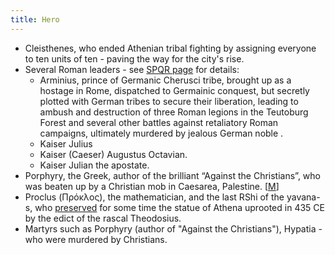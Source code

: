 ```yaml
---
title: Hero
---
```


- Cleisthenes, who ended Athenian tribal fighting by assigning everyone to ten units of ten - paving the way for the city's rise.
- Several Roman leaders - see [SPQR page](../sqpr/) for details:
  - Arminius, prince of Germanic Cherusci tribe, brought up as a hostage in Rome, dispatched to Germainic conquest, but secretly plotted with German tribes to secure their liberation, leading to ambush and destruction of three Roman legions in the Teutoburg Forest and several other battles against retaliatory Roman campaigns, ultimately murdered by jealous German noble .
  - Kaiser Julius 
  - Kaiser (Caeser) Augustus Octavian.
  - Kaiser Julian the apostate.
- Porphyry, the Greek, author of the brilliant “Against the Christians”, who was beaten up by a Christian mob in Caesarea, Palestine. \[[M](https://manasataramgini.wordpress.com/2013/02/10/the-end-of-the-heathens/)\]
- Proclus (Πρόκλος), the mathematician, and the last RShi of the yavana-s, who [preserved](http://manasataramgini.wordpress.com/2013/02/10/the-end-of-the-heathens) for some time the statue of Athena uprooted in 435 CE by the edict of the rascal Theodosius.
- Martyrs such as Porphyry (author of "Against the Christians"), Hypatia - who were murdered by Christians.  
